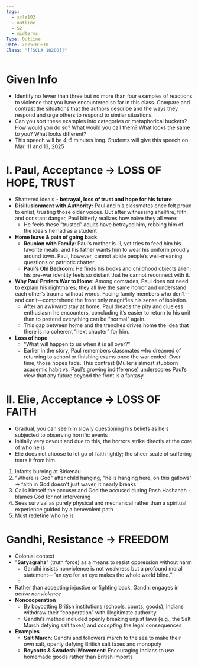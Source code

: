 ```yaml
---
tags:
  - scla102
  - outline
  - S2
  - midterms
Type: Outline
Date: 2025-03-10
Class: "[[SCLA 10200]]"
---
```

# Given Info
- Identify no fewer than three but no more than four examples of reactions to violence that you have encountered so far in this class. Compare and contrast the situations that the authors describe and the ways they respond and urge others to respond to similar situations. 
- Can you sort these examples into categories or metaphorical buckets? How would you do so? What would you call them? What looks the same to you? What looks different? 
- This speech will be 4–5 minutes long. Students will give this speech on Mar. 11 and 13, 2025

# I. Paul, Acceptance -> LOSS OF HOPE, TRUST
- Shattered ideals - **betrayal, loss of trust and hope for his future**
- **Disillusionment with Authority:** Paul and his classmates once felt proud to enlist, trusting those older voices. But after witnessing shellfire, filth, and constant danger, Paul bitterly realizes how naïve they all were:
	- He feels these “trusted” adults have betrayed him, robbing him of the ideals he had as a student
- **Home leave & pain of going back**
	- **Reunion with Family**: Paul’s mother is ill, yet tries to feed him his favorite meals, and his father wants him to wear his uniform proudly around town. Paul, however, cannot abide people’s well-meaning questions or patriotic chatter.
	- **Paul’s Old Bedroom**: He finds his books and childhood objects alien; his pre-war identity feels so distant that he cannot reconnect with it.
- **Why Paul Prefers War to Home**: Among comrades, Paul does not need to explain his nightmares; they all live the same horror and understand each other’s trauma without words. Facing family members who don’t—and can’t—comprehend the front only magnifies his sense of isolation.
	- After an awkward stay at home, Paul dreads the pity and clueless enthusiasm he encounters, concluding it’s easier to return to his unit than to pretend everything can be “normal” again.
	- This gap between home and the trenches drives home the idea that there is no coherent “next chapter” for him.
- **Loss of hope**
	- “What will happen to us when it is all over?”
	- Earlier in the story, Paul remembers classmates who dreamed of returning to school or finishing exams once the war ended. Over time, those hopes fade. This contrast (Müller’s almost stubborn academic habit vs. Paul’s growing indifference) underscores Paul’s view that any future beyond the front is a fantasy.

# II. Elie, Acceptance -> LOSS OF FAITH
- Gradual, you can see him slowly questioning his beliefs as he's subjected to observing horrific events
- Initially very devout and due to this, the horrors strike directly at the core of who he is
- Elie does not choose to let go of faith lightly; the sheer scale of suffering tears it from him.
1. Infants burning at Birkenau
2. "Where is God" after child hanging, "he is hanging here, on this gallows" -> faith in God doesn't just waver, it nearly breaks
3. Calls himself the accuser and God the accused during Rosh Hashanah - blames God for not intervening 
4. Sees survival as purely physical and mechanical rather than a spiritual experience guided by a benevolent path
5. Must redefine who he is
# Gandhi, Resistance -> FREEDOM
- Colonial context
- "**Satyagraha**" (truth force) as a means to resist oppression without harm
	- Gandhi insists nonviolence is not weakness but a profound moral statement—“an eye for an eye makes the whole world blind.”
	- 
- Rather than accepting injustice or fighting back, Gandhi engages in *active nonviolence*
- **Noncooperation**
	- By boycotting British institutions (schools, courts, goods), Indians withdraw their “cooperation” with illegitimate authority
	- Gandhi’s method included openly breaking unjust laws (e.g., the Salt March defying salt taxes) and _accepting_ the legal consequences
- **Examples**
	- **Salt March**: Gandhi and followers march to the sea to make their own salt, openly defying British salt taxes and monopoly
	- **Boycotts & Swadeshi Movement**: Encouraging Indians to use homemade goods rather than British imports
